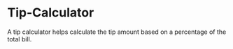 # Tip-Calculator
A tip calculator helps calculate the tip amount based on a percentage of the total bill.
